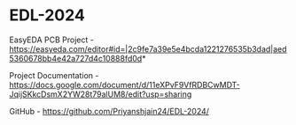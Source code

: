 # EDL-2024

EasyEDA PCB Project - https://easyeda.com/editor#id=|2c9fe7a39e5e4bcda1221276535b3dad|aed5360678bb4e42a727d4c10888fd0d*

Project Documentation - https://docs.google.com/document/d/11eXPvF9VfRDBCwMDT-JqijSKkcDsmX2YW28t79alUM8/edit?usp=sharing

GitHub - https://github.com/Priyanshjain24/EDL-2024/
